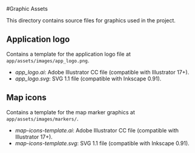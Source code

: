 #Graphic Assets

This directory contains source files for graphics used in the project.

## Application logo
Contains a template for the application logo file at `app/assets/images/app_logo.png`.
  - *app_logo.ai*: Adobe Illustrator CC file (compatible with Illustrator 17+).
  - *app_logo.svg*: SVG 1.1 file (compatible with Inkscape 0.91).

## Map icons
Contains a template for the map marker graphics at `app/assets/images/markers/`.
  - *map-icons-template.ai*: Adobe Illustrator CC file (compatible with Illustrator 17+).
  - *map-icons-template.svg*: SVG 1.1 file (compatible with Inkscape 0.91).
